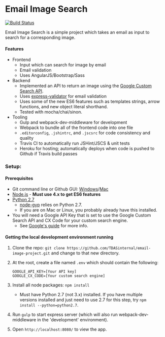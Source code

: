 Email Image Search
=====================
[![Build Status](https://travis-ci.org/rustybailey/email-image-project.svg?branch=master)](https://travis-ci.org/rustybailey/email-image-project)

Email Image Search is a simple project which takes an email as input to search for a corresponding image.

#### Features
- Frontend
    - Input which can search for image by email
    - Email validation
    - Uses AngularJS/Bootstrap/Sass
- Backend
    - Implemented an API to return an image using the [Google Custom Search API](https://developers.google.com/custom-search/json-api/v1/overview).
    - Uses [express-validator](https://github.com/ctavan/express-validator) for email validation
    - Uses some of the new ES6 features such as templates strings, arrow functions, and new object literal shorthand.
    - Tested with mocha/chai/sinon.
- Tooling
    - Gulp and webpack-dev-middleware for development
    - Webpack to bundle all of the frontend code into one file
    - `.editorconfig`, `.jshintrc`, and `.jscsrc` for code consistency and quality
    - Travis CI to automatically run JSHint/JSCS & unit tests
    - Heroku for hosting; automatically deploys when code is pushed to Github if Travis build passes

### Setup:

#### Prerequisites
- Git command line or Github GUI: [Windows](https://windows.github.com/)/[Mac](https://mac.github.com/)
- [Node.js](http://nodejs.org/download/) - **Must use 4.x to get ES6 features**
- [Python 2.7](https://www.python.org/downloads/windows/)
    - [node-gyp](https://github.com/TooTallNate/node-gyp) relies on Python 2.7.
    - If you are on Mac or Linux, you probably already have this installed.
- You will need a Google API Key that is set to use the Google Custom Search API and CX Code for your custom search engine.
    - See [Google's guide](https://developers.google.com/custom-search/json-api/v1/overview#prerequisites) for more info.

#### Getting the local development environment running
1. Clone the repo: `git clone https://github.com/TDASinternal/email-image-project.git` and change to that new directory.
2. At the root, create a file named `.env` which should contain the following:

    ```
    GOOGLE_API_KEY=[Your API key]
    GOOGLE_CX_CODE=[Your custom search engine]
    ```
3. Install all node packages: `npm install`
    - Must have Python 2.7 (not 3.x) installed. If you have multiple versions installed and just need to use 2.7 for this step, try `npm install --python=python2.7`.
4. Run `gulp` to start express server (which will also run webpack-dev-middleware in the 'development' environment).
5. Open `http://localhost:8080/` to view the app.
